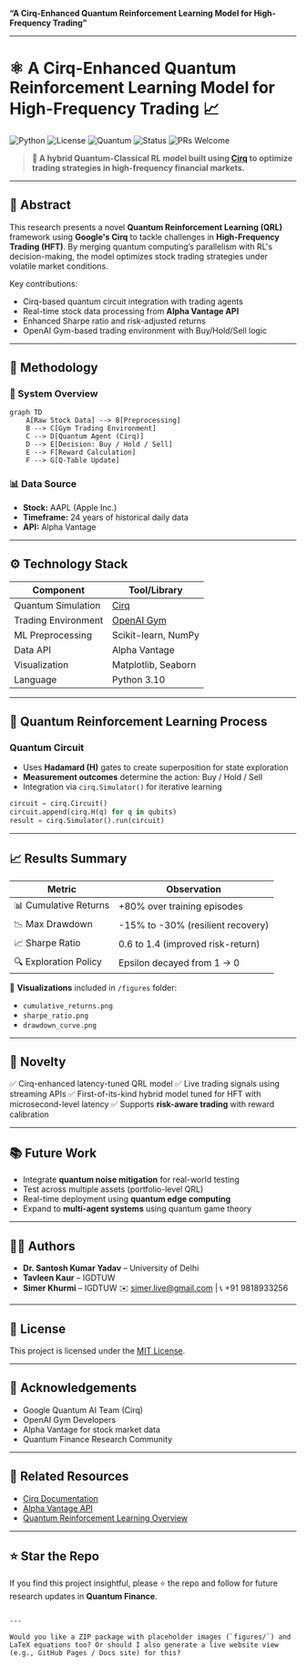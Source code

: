 

**“A Cirq-Enhanced Quantum Reinforcement Learning Model for High-Frequency Trading”**

---


# ⚛️ A Cirq-Enhanced Quantum Reinforcement Learning Model for High-Frequency Trading 📈

![Python](https://img.shields.io/badge/Python-3.10-blue.svg)
![License](https://img.shields.io/badge/License-MIT-green.svg)
![Quantum](https://img.shields.io/badge/Quantum-Cirq-ff69b4)
![Status](https://img.shields.io/badge/Status-Research%20Prototype-yellow)
![PRs Welcome](https://img.shields.io/badge/PRs-welcome-brightgreen.svg)

> **🚀 A hybrid Quantum-Classical RL model built using [Cirq](https://quantumai.google/cirq) to optimize trading strategies in high-frequency financial markets.**

---

## 📜 Abstract

This research presents a novel **Quantum Reinforcement Learning (QRL)** framework using **Google's Cirq** to tackle challenges in **High-Frequency Trading (HFT)**. By merging quantum computing’s parallelism with RL's decision-making, the model optimizes stock trading strategies under volatile market conditions.

Key contributions:
- Cirq-based quantum circuit integration with trading agents
- Real-time stock data processing from **Alpha Vantage API**
- Enhanced Sharpe ratio and risk-adjusted returns
- OpenAI Gym-based trading environment with Buy/Hold/Sell logic

---

## 🧠 Methodology

### 🔧 System Overview

```mermaid
graph TD
    A[Raw Stock Data] --> B[Preprocessing]
    B --> C[Gym Trading Environment]
    C --> D[Quantum Agent (Cirq)]
    D --> E[Decision: Buy / Hold / Sell]
    E --> F[Reward Calculation]
    F --> G[Q-Table Update]
````

### 📊 Data Source

* **Stock:** AAPL (Apple Inc.)
* **Timeframe:** 24 years of historical daily data
* **API:** Alpha Vantage

---

## ⚙️ Technology Stack

| Component           | Tool/Library                              |
| ------------------- | ----------------------------------------- |
| Quantum Simulation  | [Cirq](https://quantumai.google/cirq)     |
| Trading Environment | [OpenAI Gym](https://www.gymlibrary.dev/) |
| ML Preprocessing    | Scikit-learn, NumPy                       |
| Data API            | Alpha Vantage                             |
| Visualization       | Matplotlib, Seaborn                       |
| Language            | Python 3.10                               |

---

## 🔁 Quantum Reinforcement Learning Process

### Quantum Circuit

* Uses **Hadamard (H)** gates to create superposition for state exploration
* **Measurement outcomes** determine the action: Buy / Hold / Sell
* Integration via `cirq.Simulator()` for iterative learning

```python
circuit = cirq.Circuit()
circuit.append(cirq.H(q) for q in qubits)
result = cirq.Simulator().run(circuit)
```

---

## 📈 Results Summary

| Metric                | Observation                       |
| --------------------- | --------------------------------- |
| 📊 Cumulative Returns | +80% over training episodes       |
| 📉 Max Drawdown       | -15% to -30% (resilient recovery) |
| 📈 Sharpe Ratio       | 0.6 to 1.4 (improved risk-return) |
| 🔍 Exploration Policy | Epsilon decayed from 1 → 0        |

📌 **Visualizations** included in `/figures` folder:

* `cumulative_returns.png`
* `sharpe_ratio.png`
* `drawdown_curve.png`

---

## 🌟 Novelty

✅ Cirq-enhanced latency-tuned QRL model
✅ Live trading signals using streaming APIs
✅ First-of-its-kind hybrid model tuned for HFT with microsecond-level latency
✅ Supports **risk-aware trading** with reward calibration

---

## 📚 Future Work

* Integrate **quantum noise mitigation** for real-world testing
* Test across multiple assets (portfolio-level QRL)
* Real-time deployment using **quantum edge computing**
* Expand to **multi-agent systems** using quantum game theory

---

## 🧑‍💻 Authors

* **Dr. Santosh Kumar Yadav** – University of Delhi
* **Tavleen Kaur** – IGDTUW
* **Simer Khurmi** – IGDTUW
  ✉️ [simer.live@gmail.com](mailto:simer.live@gmail.com) | 📞 +91 9818933256

---

## 📄 License

This project is licensed under the [MIT License](LICENSE).

---

## 🙌 Acknowledgements

* Google Quantum AI Team (Cirq)
* OpenAI Gym Developers
* Alpha Vantage for stock market data
* Quantum Finance Research Community

---

## 🔗 Related Resources

* [Cirq Documentation](https://quantumai.google/cirq)
* [Alpha Vantage API](https://www.alphavantage.co/)
* [Quantum Reinforcement Learning Overview](https://arxiv.org/abs/1803.00745)

---

## ⭐️ Star the Repo

If you find this project insightful, please ⭐ the repo and follow for future research updates in **Quantum Finance**.

```

---

Would you like a ZIP package with placeholder images (`figures/`) and LaTeX equations too? Or should I also generate a live website view (e.g., GitHub Pages / Docs site) for this?
```
